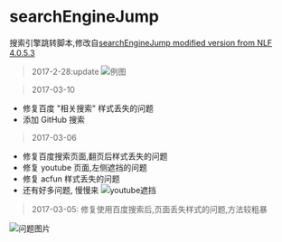 # searchEngineJump
搜索引擎跳转脚本,修改自[searchEngineJump modified version from NLF 4.0.5.3](https://greasyfork.org/zh-CN/scripts/18315-searchenginejump-modified-version-from-nlf)

> 2017-2-28:update
![例图](http://iqingxin.cn/uploads/kindeditor/2017/2/95266906-fda3-11e6-9e5b-525400b9929d.png)
>


> 2017-03-10
- 修复百度 "相关搜索" 样式丢失的问题
- 添加 GitHub 搜索
>


> 2017-03-06
- 修复百度搜索页面,翻页后样式丢失的问题
- 修复 youtube 页面,左侧遮挡的问题
- 修复 acfun 样式丢失的问题
- 还有好多问题, 慢慢来
![youtube遮挡](http://odp4cbmbx.bkt.clouddn.com/youtube3-6.png)
>



> 2017-03-05:
修复使用百度搜索后,页面丢失样式的问题,方法较粗暴

![问题图片](http://odp4cbmbx.bkt.clouddn.com/%E9%97%AE%E9%A2%98.png)
>